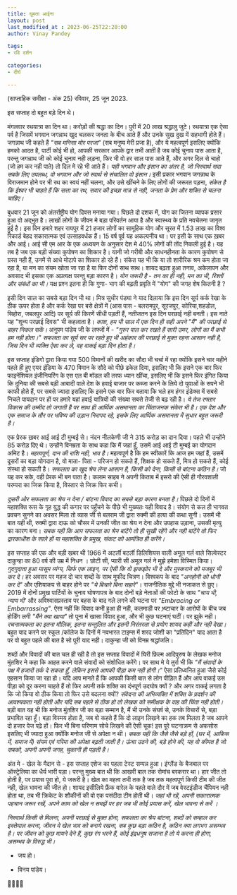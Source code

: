 ```yaml
---
title: घूमता आईना
layout: post
last_modified_at : 2023-06-25T22:20:00
author: Vinay Pandey

tags:
- रवि दर्शन

categories:
- दीर्घ

---
```


(साप्ताहिक समीक्षा - अंक 25)
रविवार, 25 जून 2023.

इस सप्ताह दो बहुत बड़े दिन थे। 

मंगलवार रथयात्रा का दिन था। करोड़ों की श्रद्धा का दिन। पुरी में 20 लाख श्रद्धालु जुटे। रथयात्रा एक ऐसा पर्व है जिसमें भगवान जगन्नाथ खुद चलकर जनता के बीच आते हैं और उनके सुख दुख में सहभागी होते हैं।जगन्नाथ जी कहते हैं _"सब मनिसा मोर परजा"_ (सब मनुष्य मेरी प्रजा है), और ये महत्वपूर्ण इसलिए क्योंकि हमको आदत है, पार्टी कोई भी हो, आपकी सरकार आपके द्वार तभी आती है जब कोई चुनाव पास आता है, परन्तु जगन्नाथ जी को कोई चुनाव नही लड़ना, फिर भी वो हर साल पास आते हैं, और अगर दिल से चाहो (जो हम कर नही पाते) तो दिल मे रहे भी आते हैं। *यही भगवान और इंसान का अंतर है, जो निस्वार्थ सदा सबके लिए उपलब्ध, वो भगवान और जो स्वार्थ से संचालित वो इंसान।*  इसी प्रकार भगवान जगन्नाथ के विराजमान होने पर भी रथ का स्वयं नहीं चलना, और उसे खींचने के लिए लोगों की जरूरत पड़ना, *संकेत है कि ईश्वर भी चाहते हैं कि सत्ता का रथ, सवार की इच्छा मात्र से नही, जनता के प्रेम और शक्ति से चलना चाहिए।*

बुधवार 21 जून को अंतर्राष्ट्रीय योग दिवस मनाया गया। पिछले दो दशक में, योग का जितना व्यापक प्रसार हुआ वो अद्भुत है। लाखों लोगों के जीवन मे बड़ा परिवर्तन आया है और स्वास्थ्य के प्रति नवचेतना जागृत हुई है। इस दिन हमारे शहर रायपुर में 21 हजार लोगों का सामूहिक योग और सूरत में 1.53 लाख का विश्व रिकार्ड बेहद सकारात्मक एवं उत्साहवर्धक हैं। 15 वर्ष पूर्व यह अकल्पनीय था। 
पर इसी के साथ एक ख़बर और आई। आई सी एम आर के एक अध्ययन के अनुसार  देश मे 40% लोगों की तोंद निकली हुई है। यह तब है जब एक बड़ी संख्या कुपोषण का शिकार है। यानी जो गरीबी और साधनहीनता के कारण कुपोषण से ग्रस्त नही हैं, उनमें से आधे मोटापे का शिकार हो रहे हैं। संकेत यह भी कि या तो शारीरिक श्रम कम होता जा रहा है, या मन का संयम खोता जा रहा है या फिर दोनों साथ साथ। शायद बढ़ता हुआ तनाव, अकेलापन और अवसाद भी इसका एक अप्रत्यक्ष परन्तु बड़ा कारण है। *योग जरूरी है - तन का ही नही, मन का भी, रिश्तों और संबंधों का भी।* यक्ष प्रश्न इतना ही कि गुणा- भाग की बढ़ती प्रवृति में "योग" की जगह शेष कितनी है ?

इसी दिन साल का सबसे बड़ा दिन भी था। मित्र सुधीर पंड्या ने याद दिलाया कि इस दिन सूर्य कर्क रेखा के ठीक ऊपर होता है और कर्क रेखा पर बसे क्षेत्रों में (आस पास - बलरामपुर, सूरजपुर, कोरिया,शहडोल, सिहोरा, जबलपुर आदि) पर सूर्य की किरणें सीधी पड़ती हैं, नतीजतन इस दिन परछाई नही बनती। इस नाते यह "शून्य परछाई दिवस" भी कहलाता है। *काश, हम भी साल में एक दिन ही सही अपने "मैं" की परछाई से बाहर निकल सकें।* अनुपम पांडेय जी के लफ्जों में - 
_"गुरुर पाल कर रखते हैं सारी उमर,_
_लोगों का मैं कभी हम नही होता।"_
*सफलता का सूर्य सर पर रहते हुए भी अहंकार की परछाई से मुक्त रहना आसान नही है, जिस दिन भी व्यक्ति ऐसा कर ले, वह वाकई बड़ा दिन होता है।*

इस सप्ताह इंडिगो द्वारा किया गया 500 विमानों की खरीद का सौदा भी चर्चा में रहा क्योंकि इसने चार महीने पहले ही हुए एयर इंडिया के 470 विमान के सौदे को पीछे ढकेल दिया, इसलिए भी कि इसने एक बार फिर फाइनेंशियल इंजीनियरिंग के एस एल बी मॉडल की तरफ ध्यान खींचा, इसलिए भी कि इसने फिर इंगित किया कि दुनिया की सबसे बड़ी आबादी वाले देश के हवाई बाजार पर कब्जा करने के लिये दो युवाओं के सपने भी काफी होते हैं, पर सबसे ज्यादा इसलिए कि इसने एक बार फिर बताया कि भले हम हंगर इंडेक्स में सबसे निचले पायदान पर हों पर हमारे यहां हवाई यात्रियों की संख्या सबसे तेजी से बढ़ रही है। *ये तेज रफ्तार विकास की उम्मीद तो जगाती है पर साथ ही आर्थिक असमानता का चिंताजनक संकेत भी है। एक देश और एक समाज के तौर पर भविष्य की उड़ान निरापद रहे, इसके लिए आर्थिक असमानता में सुधार बहुत जरूरी है।* 

एक प्रेरक ख़बर आई आई टी मुम्बई से। नंदन नीलकेणी जी ने 315 करोड़ का दान दिया। पहले भी उन्होंने 85 करोड़ दिए थे। उन्होंने विनम्रता के साथ कहा कि मैं जहां हूँ, उसमें आई आई टी मुम्बई का योगदान अमिट है। *महत्वपूर्ण, दान की राशि नही, भाव है।* महत्वपूर्ण है कि हम स्वीकारें कि आज हम जहां हैं, उसमें दूसरों का बड़ा योगदान है, वो माता- पिता - परिजन हो सकते हैं, शिक्षक हो सकते हैं, मित्र हो सकते हैं, कोई संस्था हो सकती है। *सफलता का खुद श्रेय लेना आसान है, किसी को देना, किसी से बांटना कठिन है।* जो यह कर सके, वही प्रेरक भी बन पाता है। कलाम साहब ने अपनी किताब में इसरो की ऐसी ही  गौरवशाली परम्परा का जिक्र किया है, विस्तार से जिक्र फिर कभी। 

*दूसरी ओर सफलता का श्रेय न देना / बांटना विवाद का सबसे बड़ा कारण बनता है।* पिछले दो दिनों में महाशक्ति रूस के गृह युद्ध की कगार पर पहुँचने के पीछे भी मुख्यतः यही विवाद है। संयोग से कल ही भागवत प्रवचन सुनने का अवसर मिला तो व्यास जी से बलराम जी द्वारा रुक्मी की हत्या की कथा सुनी। उसमें भी बात यही थी, रुक्मी द्वारा दाऊ को चौसर में उनकी जीत का श्रेय न देना और उपहास उड़ाना, उसकी मृत्यु का कारण बना। *सबक यही कि आप सफलता का श्रेय बांटेंगे तो ही सुखी रहेंगे और नही बांटेंगे तो फिर द्वारकाधीश के साले हों या महाशक्ति के प्रमुख, संकट को आमंत्रित ही करेंगे।*

इस सप्ताह की एक और बड़ी खबर थी 1966 में अटर्ली बटर्ली डिलिशियस वाली अमूल गर्ल वाले सिल्वेस्टर दाकुन्हा का 80 वर्ष की उम्र में निधन । छोटी सी, प्यारी सी अमूल गर्ल ने मुझे हमेशा विस्मित किया।  *गुदगुदाता हुआ मासूम व्यंग्य, सिर्फ एक लाइन, पर ऐसी कि वो झकझोर भी दे और मुस्कराने को मजबूर भी कर दे।* हर अवसर पर  महज दो चार शब्दों के साथ मुफीद चित्रण। विश्वकप के बाद _"अनहोनी को धोनी कर दे"_ और एशियाकप से बाहर होने पर _"ये बिचारे बिना सहारे"_। राजनीतिक मुद्दे भी नजाकत से छुए। 2019 में दोनों प्रमुख पार्टियों के चुनाव घोषणापत्र के बाद दोनों बड़े नेताओं की फोटो के साथ _"चाय भी, न्याय भी'_ और अविश्वासप्रस्ताव पर बहस के बाद गले लगने की घटना पर _"Embracing or Embarrassing"_. ऐसा नहीं कि विवाद कभी हुआ ही नही, कलमाडी पर भ्र्ष्टाचार के आरोपों के बीच जब होर्डिंग लगी  _"मैंने क्या खाया"_ तो पूना में खासा विवाद हुआ, और भी कुछ घटनाएं घटीं। पर झुके नही।  *रचनात्मकता का इतना मौलिक, इतना सन्तुलित और इतनी निरंतरता से प्रयोग शायद कहीं और नही देखा।* बहुत याद करने पर स्कूल /कॉलेज के दिनों में नवभारत टाइम्स में शरद जोशी का "प्रतिदिन" याद आता है पर वो बहुत पहले की बात है सो पूरी याद नही। दाकुन्हा जी को विनम्र श्रद्धांजलि। 

शब्दों और विवादों की बात चल ही रही है तो इस सप्ताह विवादों में घिरी फ़िल्म आदिपुरुष के लेखक मनोज मुंतशिर ने कहा कि आहत करने वाले संवादों को संशोधित करेंगे। पर साथ मे ये तुर्रा भी कि _"मैं संवादों के पक्ष में हजारों तर्क दे सकता हूँ, लेकिन इससे आपकी पीड़ा कम नही होगी।"_ ऐसा प्रतिध्वनित हुआ जैसे कोई एहसान किया जा रहा हो। यदि आप मानते हैं कि आपकी किसी बात से लोग पीड़ित हैं और आप वाकई उस पीड़ा को दूर करना चाहते हैं तो फिर अपनी तर्क शक्ति का दंभपूर्ण उदघोष क्यों ? और अगर वाकई लगता है कि जो किया वो ठीक किया तो फिर उसे बदलना क्यों? *संवेदना की अभिव्यक्ति में शक्ति के प्रदर्शन की आवश्यकता नही होती और यदि सब पहले से ठीक हो तो लेखक को समीक्षक के वाह की चिंता नही होती।* बड़ी बात यह भी कि मनोज मुंतशिर जी का बड़ा सम्मान है, मैं भी उनके संघर्ष से, उनके विचारों से, बड़ा प्रभावित रहा हूँ। बड़ा विस्मय होता है, जब वो कहते हैं कि दो लाइन लिखने का हक तब मिलता है जब आपने दो हजार पेज पढ़े हों। फिर भी बिना परिणाम सोचे लिखने की ऐसी चूक! इस पूरे घटनाक्रम से अफसोस इसलिए भी ज्यादा हुआ क्योंकि मनोज जी से अपेक्षा न थी। *सबक यही कि जैसे जैसे बड़े हों, (घर में, आफिस में, समाज में) संयम एवं गरिमा की अपेक्षा बढ़ती जाती है। ऊंचा उठने की, बड़े होने की, यह वो कीमत है जो सबको, अपनी अपनी जगह, चुकानी ही पड़ती है।*

अंत मे - खेल के मैदान से - इस सप्ताह एशेज का पहला टेस्ट सम्पन्न हुआ। इंग्लैंड के बैजबाल पर ऑस्ट्रेलिया का धैर्य भारी पड़ा। परन्तु मुख्य बात थी कि आखरी बाल तक रोमांच बरकरार था। हार जीत तो होती है, पर प्रयास पूरा हो, ये जरूरी है। खेल का महत्व तभी तक है जब तक महत्वपूर्ण किसी टीम की जीत नही, खेल भावना की जीत हो। शायद इसीलिये फ्रैंक वारेल के पहले वाले दौर में जब वेस्टइंडीज चैंपियन नही होता था, तब भी क्रिकेट के शौकीनों की वो एक पसंदीदा टीम होती थी। *जहां भी रहें, अपनी सकारात्मक पहचान जरूर रखें, अपने काम को खेल न समझें पर हर जब भी कोई प्रयास करें, खेल भावना से करें ।*

*निस्वार्थ किसी से मिलना, अपनी परछाई से मुक्त होना, सफलता का श्रेय बांटना, शब्दों को सम्हाल कर इस्तेमाल करना, जीवन मे खेल भाव को बनाये रखना, सब कुछ बड़ा कठिन है, कठिन क्या लगभग असम्भव है। पर जीवन को कुछ मायने देने हैं, कुछ रंग भरने हैं, कोई इंद्रधनुष सजाना है तो ये करना ही होगा, असम्भव के विरुद्ध भी।*

- जय हो।

- विनय पांडेय।

🙏🌷🌷🙏
